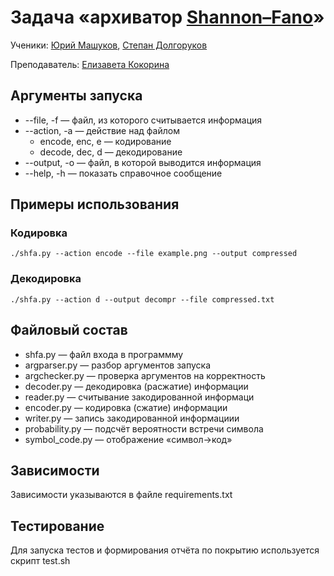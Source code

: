 # Задача «архиватор [Shannon–Fano](https://en.wikipedia.org/wiki/Shannon–Fano_coding)»

Ученики: [Юрий Машуков](https://github.com/mrKakushonok), [Степан Долгоруков](https://github.com/stepan-dolgorukov)

Преподаватель: [Елизавета Кокорина](https://github.com/jmbloodycon)

## Аргументы запуска

+ --file, -f &mdash; файл, из которого считывается информация
+ --action, -a &mdash; действие над файлом
    + encode, enc, e &mdash; кодирование
    + decode, dec, d &mdash; декодирование
+ --output, -o &mdash; файл, в которой выводится информация
+ --help, -h &mdash; показать справочное сообщение

## Примеры использования

### Кодировка

```
./shfa.py --action encode --file example.png --output compressed
```

### Декодировка

```
./shfa.py --action d --output decompr --file compressed.txt
```

## Файловый состав

+ shfa.py &mdash; файл входа в программму
+ argparser.py &mdash; разбор аргументов запуска
+ argchecker.py &mdash; проверка аргументов на корректность
+ decoder.py &mdash; декодировка (расжатие) информации
+ reader.py &mdash; считывание закодированной информаци
+ encoder.py &mdash; кодировка (сжатие) информации
+ writer.py &mdash; запись закодированной информациии
+ probability.py &mdash; подсчёт вероятности встречи символа
+ symbol_code.py &mdash; отображение &laquo;символ→код&raquo;

## Зависимости

Зависимости указываются в файле requirements.txt

## Тестирование

Для запуска тестов и формирования отчёта по покрытию используется скрипт
test.sh
